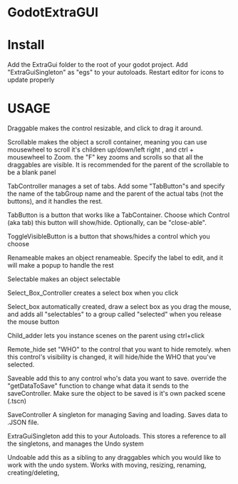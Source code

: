 # GodotExtraGUI

# Install
Add the ExtraGui folder to the root of your godot project. Add "ExtraGuiSingleton" as "egs" to your autoloads. Restart editor for icons to update properly  

# USAGE
Draggable  makes the control resizable, and click to drag it around. 

Scrollable  makes the object a scroll container, meaning you can use mousewheel to scroll it's children up/down/left right , and ctrl + mousewheel to Zoom. the "F" key zooms and scrolls so that all the draggables are visible. It is recommended for the parent of the scrollable to be a blank panel

TabController  manages a set of tabs. Add some "TabButton"s and specify the name of the tabGroup name and the parent of the actual tabs (not the buttons), and it handles the rest. 

TabButton  is a button that works like a TabContainer. Choose which Control (aka tab) this button will show/hide. Optionally, can be "close-able".

ToggleVisibleButton is a button that shows/hides a control which you choose

Renameable  makes an object renameable. Specify the label to edit, and it will make a popup to handle the rest

Selectable   makes an object selectable

Select_Box_Controller  creates a select box when you click

Select_box      automatically created, draw a select box as you drag the mouse, and adds all "selectables" to a group called "selected" when you release the mouse button

Child_adder    lets you instance scenes on the parent using ctrl+click 

Remote_hide     set "WHO" to the control that you want to hide remotely. when this control's visibility is changed, it will hide/hide the WHO that you've selected.

Saveable        add this to any control who's data you want to save. override the "getDataToSave" function to change what data it sends to the saveController. Make sure the object to be saved is it's own packed scene (.tscn)

SaveController      A singleton for managing Saving and loading. Saves data to .JSON file. 

ExtraGuiSingleton       add this to your Autoloads. This stores a reference to all the singletons, and manages the Undo system

Undoable    add this as a sibling to any draggables which you would like to work with the undo system. Works with moving, resizing, renaming, creating/deleting, 